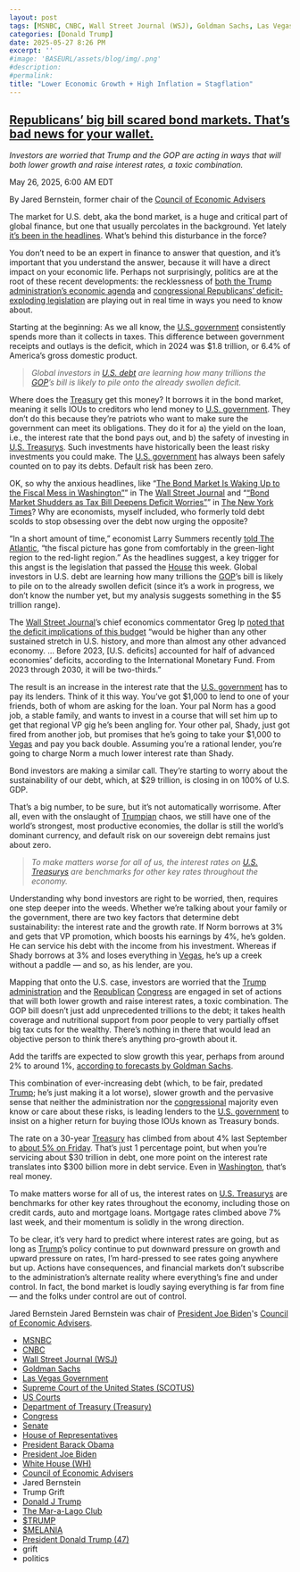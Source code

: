 ```yaml
---
layout: post
tags: [MSNBC, CNBC, Wall Street Journal (WSJ), Goldman Sachs, Las Vegas Government, Supreme Court of the United States (SCOTUS), US Courts, Department of Treasury (Treasury), Congress, Senate, House of Representatives, President Barack Obama, President Joe Biden, White House (WH), Council of Economic Advisers, Jared Bernstein, Trump Grift, Donald J Trump, The Mar-a-Lago Club, $TRUMP, $MELANIA, President Donald Trump (47), grift, politics]
categories: [Donald Trump]
date: 2025-05-27 8:26 PM
excerpt: ''
#image: 'BASEURL/assets/blog/img/.png'
#description:
#permalink:
title: "Lower Economic Growth + High Inflation = Stagflation"
---
```


## [Republicans’ big bill scared bond markets. That’s bad news for your wallet.](https://www.msnbc.com/opinion/msnbc-opinion/trump-republicans-bond-market-interest-rates-rcna208746)

*Investors are worried that Trump and the GOP are acting in ways that will both lower growth and raise interest rates, a toxic combination.*

May 26, 2025, 6:00 AM EDT

By Jared Bernstein, former chair of the [Council of Economic Advisers](https://www.whitehouse.gov/cea)

The market for U.S. debt, aka the bond market, is a huge and critical part of global finance, but one that usually percolates in the background. Yet lately [it’s been in the headlines](https://www.msnbc.com/rachel-maddow-show/maddowblog/whats-next-house-gop-megabill-trump-passes-rcna208461). What’s behind this disturbance in the force?

You don’t need to be an expert in finance to answer that question, and it’s important that you understand the answer, because it will have a direct impact on your economic life. Perhaps not surprisingly, politics are at the root of these recent developments: the recklessness of [both the Trump administration’s economic agenda](https://www.msnbc.com/weekends-with-alex-witt/watch/americans-are-beginning-to-feel-trump-s-tariff-whiplash-240271429847) and [congressional Republicans’ deficit-exploding legislation](https://www.msnbc.com/opinion/msnbc-opinion/trump-tax-cuts-will-cost-americans-rcna208852) are playing out in real time in ways you need to know about.

Starting at the beginning: As we all know, the [U.S. government](https://www.usa.gov/) consistently spends more than it collects in taxes. This difference between government receipts and outlays is the deficit, which in 2024 was \$1.8 trillion, or 6.4% of America’s gross domestic product.

> *Global investors in [U.S. debt](https://home.treasury.gov/) are learning how many trillions the [GOP](https://www.gop.com/)’s bill is likely to pile onto the already swollen deficit.*

Where does the [Treasury](https://home.treasury.gov/) get this money? It borrows it in the bond market, meaning it sells IOUs to creditors who lend money to [U.S. government](https://www.usa.gov/). They don’t do this because they’re patriots who want to make sure the government can meet its obligations. They do it for a) the yield on the loan, i.e., the interest rate that the bond pays out, and b) the safety of investing in [U.S. Treasurys](https://home.treasury.gov/). Such investments have historically been the least risky investments you could make. The [U.S. government](https://www.usa.gov/) has always been safely counted on to pay its debts. Default risk has been zero.

OK, so why the anxious headlines, like “[The Bond Market Is Waking Up to the Fiscal Mess in Washington”](https://www.wsj.com/finance/investing/the-bond-market-is-waking-up-to-the-fiscal-mess-in-washington-fcebd153?gaa_at=eafs&gaa_n=ASWzDAiKOCG-E9ymXbYcEU7MazTwhLNkUIFO0KsD5KvO-QuqCB9ueCl-lZcdVnDk8ck%3D&gaa_ts=6831c946&gaa_sig=4RfSeE9tiM4ppwVBBCRaijUUX5okPp4ZL236ya5Ld441NOOMo-4oIWbIOsZem-WO_l9g8B3mszudcflUisjmSQ%3D%3D)” in The [Wall Street Journal](https://www.wsj.com/) and “[“Bond Market Shudders as Tax Bill Deepens Deficit Worries”](https://www.nytimes.com/2025/05/22/us/politics/bond-market-debt-deficit.html)” in [The New York Times](https://www.nytimes.com/)? Why are economists, myself included, who formerly told debt scolds to stop obsessing over the debt now urging the opposite?

“In a short amount of time,” economist Larry Summers recently [told The Atlantic](https://www.theatlantic.com/economy/archive/2025/05/trump-tax-cut-debt/682922/), “the fiscal picture has gone from comfortably in the green-light region to the red-light region.” As the headlines suggest, a key trigger for this angst is the legislation that passed the [House](https://www.house.gov/) this week. Global investors in U.S. debt are learning how many trillions the [GOP](https://www.gop.com/)’s bill is likely to pile on to the already swollen deficit (since it’s a work in progress, we don’t know the number yet, but my analysis suggests something in the \$5 trillion range).

The [Wall Street Journal](https://www.wsj.com/)’s chief economics commentator Greg Ip [noted that the deficit implications of this budget](https://www.wsj.com/economy/central-banking/bond-market-yields-government-borrowing-4a78af80) “would be higher than any other sustained stretch in U.S. history, and more than almost any other advanced economy. … Before 2023, [U.S. deficits] accounted for half of advanced economies’ deficits, according to the International Monetary Fund. From 2023 through 2030, it will be two-thirds.”

The result is an increase in the interest rate that the [U.S. government](https://www.usa.gov/) has to pay its lenders. Think of it this way. You’ve got \$1,000 to lend to one of your friends, both of whom are asking for the loan. Your pal Norm has a good job, a stable family, and wants to invest in a course that will set him up to get that regional VP gig he’s been angling for. Your other pal, Shady, just got fired from another job, but promises that he’s going to take your \$1,000 to [Vegas](https://www.lasvegasnevada.gov/) and pay you back double. Assuming you’re a rational lender, you’re going to charge Norm a much lower interest rate than Shady.

Bond investors are making a similar call. They’re starting to worry about the sustainability of our debt, which, at \$29 trillion, is closing in on 100% of U.S. GDP.

That’s a big number, to be sure, but it’s not automatically worrisome. After all, even with the onslaught of [Trumpian](https://www.donaldjtrump.com/) chaos, we still have one of the world’s strongest, most productive economies, the dollar is still the world’s dominant currency, and default risk on our sovereign debt remains just about zero.

> *To make matters worse for all of us, the interest rates on [U.S. Treasurys](https://home.treasury.gov/) are benchmarks for other key rates throughout the economy.*

Understanding why bond investors are right to be worried, then, requires one step deeper into the weeds. Whether we’re talking about your family or the government, there are two key factors that determine debt sustainability: the interest rate and the growth rate. If Norm borrows at 3% and gets that VP promotion, which boosts his earnings by 4%, he’s golden. He can service his debt with the income from his investment. Whereas if Shady borrows at 3% and loses everything in [Vegas](https://www.lasvegasnevada.gov/), he’s up a creek without a paddle — and so, as his lender, are you.

Mapping that onto the U.S. case, investors are worried that the [Trump](https://www.donaldjtrump.com/) [administration](https://www.whitehouse.gov/) and the [Republican](https://www.gop.com/) [Congress](https://www.congress.gov/) are engaged in set of actions that will both lower growth and raise interest rates, a toxic combination. The GOP bill doesn’t just add unprecedented trillions to the debt; it takes health coverage and nutritional support from poor people to very partially offset big tax cuts for the wealthy. There’s nothing in there that would lead an objective person to think there’s anything pro-growth about it.

Add the tariffs are expected to slow growth this year, perhaps from around 2% to around 1%, [according to forecasts by Goldman Sachs](https://www.reuters.com/markets/us/goldman-sachs-cuts-us-recession-odds-35-45-trade-truce-optimism-2025-05-13/).

This combination of ever-increasing debt (which, to be fair, predated [Trump](https://www.donaldjtrump.com/); he’s just making it a lot worse), slower growth and the pervasive sense that neither the administration nor the [congressional](https://www.congress.gov/) majority even know or care about these risks, is leading lenders to the [U.S. government](https://www.usa.gov/) to insist on a higher return for buying those IOUs known as Treasury bonds.

The rate on a 30-year [Treasury](https://home.treasury.gov/) has climbed from about 4% last September to [about 5% on Friday](https://www.cnbc.com/quotes/US30Y). That’s just 1 percentage point, but when you’re servicing about \$30 trillion in debt, one more point on the interest rate translates into \$300 billion more in debt service. Even in [Washington](https://dc.gov/), that’s real money.

To make matters worse for all of us, the interest rates on [U.S. Treasurys](https://home.treasury.gov/) are benchmarks for other key rates throughout the economy, including those on credit cards, auto and mortgage loans. Mortgage rates climbed above 7% last week, and their momentum is solidly in the wrong direction.

To be clear, it’s very hard to predict where interest rates are going, but as long as [Trump](https://www.donaldjtrump.com/)’s policy continue to put downward pressure on growth and upward pressure on rates, I’m hard-pressed to see rates going anywhere but up. Actions have consequences, and financial markets don’t subscribe to the administration’s alternate reality where everything’s fine and under control. In fact, the bond market is loudly saying everything is far from fine — and the folks under control are out of control.

Jared Bernstein
Jared Bernstein was chair of [President Joe Biden](https://bidenwhitehouse.archives.gov)'s [Council of Economic Advisers](https://www.whitehouse.gov/cea).

- [MSNBC](https://www.msnbc.com/)
- [CNBC](https://www.cnbc.com/)
- [Wall Street Journal (WSJ)](https://www.wsj.com/)
- [Goldman Sachs](https://www.goldmansachs.com/)
- [Las Vegas Government](https://www.lasvegasnevada.gov/)
- [Supreme Court of the United States (SCOTUS)](https://www.supremecourt.gov/)
- [US Courts](https://www.uscourts.gov/)
- [Department of Treasury (Treasury)](https://home.treasury.gov/)
- [Congress](https://www.congress.gov/)
- [Senate](https://www.senate.gov/)
- [House of Representatives](https://www.house.gov/)
- [President Barack Obama](https://obamawhitehouse.archives.gov/)
- [President Joe Biden](https://bidenwhitehouse.archives.gov/)
- [White House (WH)](https://www.whitehouse.gov/)
- [Council of Economic Advisers](https://www.whitehouse.gov/cea)
- Jared Bernstein
- Trump Grift
- [Donald J Trump](https://www.donaldjtrump.com/)
- [The Mar-a-Lago Club](https://www.maralagoclub.com/)
- [$TRUMP](https://gettrumpmemes.com/)
- [$MELANIA](https://melaniameme.com/)
- [President Donald Trump (47)](https://www.whitehouse.gov/administration/donald-j-trump/)
- grift
- politics

